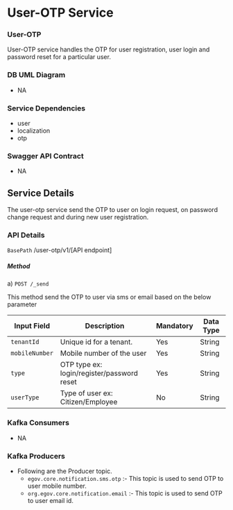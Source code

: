 # User-OTP Service
### User-OTP
User-OTP service handles the OTP for user registration, user login and password reset for a particular user.

### DB UML Diagram

- NA

### Service Dependencies
- user
- localization
- otp

### Swagger API Contract
- NA

## Service Details
The user-otp service send the OTP to user on login request, on password change request and during new user registration.

### API Details

`BasePath` /user-otp/v1/[API endpoint]

##### Method
a) `POST /_send`

This method send the OTP to user via sms or email based on the below parameter

| Input Field                               | Description                                                       | Mandatory  |   Data Type      |
| ----------------------------------------- | ------------------------------------------------------------------| -----------|------------------|
| `tenantId`                                | Unique id for a tenant.                                           | Yes        | String           |
| `mobileNumber`                            | Mobile number of the user                                         | Yes        | String           |
| `type`                                    | OTP type ex: login/register/password reset                        | Yes        | String           |
| `userType`                                | Type of user ex: Citizen/Employee                                 | No         | String           |


### Kafka Consumers

- NA

### Kafka Producers

- Following are the Producer topic.
    - `egov.core.notification.sms.otp` :- This topic is used to send OTP to user mobile number.
    - `org.egov.core.notification.email` :- This topic is used to send OTP to user email id.
